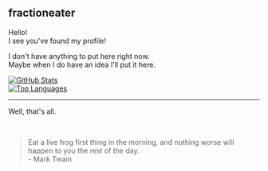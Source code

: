 ## fractioneater
Hello!  
I see you've found my profile!

I don't have anything to put here right now.  
Maybe when I do have an idea I'll put it here.

[![GitHub Stats](https://github-readme-stats.vercel.app/api?username=fractioneater&count_private=true&show_icons=true&hide_rank=true&card_width=400px&hide_border=true&theme=nord)](https://github.com/fractioneater?tab=repositories)<br>
[![Top Languages](https://github-readme-stats.vercel.app/api/top-langs/?username=fractioneater&card_width=350px&layout=compact&hide_title=true&hide_border=true&theme=nord)](https://github.com/fractioneater?tab=repositories)

****

Well, that's all.

<br>

> Eat a live frog first thing in the morning, and nothing worse will happen to you the rest of the day.  
> \- Mark Twain
